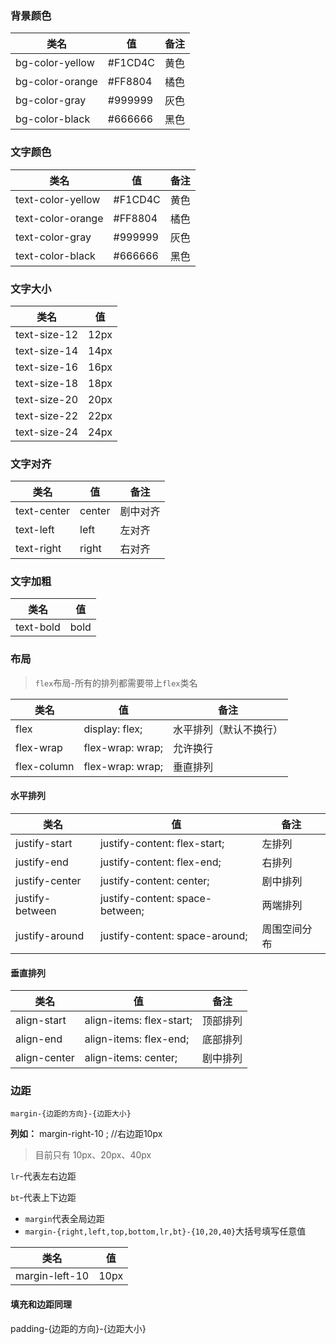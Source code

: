 ### 背景颜色

| 类名            | 值       | 备注 |
| --------------- | -------- | ---- |
| bg-color-yellow | \#F1CD4C | 黄色 |
| bg-color-orange | \#FF8804 | 橘色 |
| bg-color-gray   | \#999999 | 灰色 |
| bg-color-black  | \#666666 | 黑色 |

### 文字颜色

| 类名              | 值       | 备注 |
| ----------------- | -------- | ---- |
| text-color-yellow | \#F1CD4C | 黄色 |
| text-color-orange | \#FF8804 | 橘色 |
| text-color-gray   | \#999999 | 灰色 |
| text-color-black  | \#666666 | 黑色 |

### 文字大小

| 类名         | 值   |
| ------------ | ---- |
| text-size-12 | 12px |
| text-size-14 | 14px |
| text-size-16 | 16px |
| text-size-18 | 18px |
| text-size-20 | 20px |
| text-size-22 | 22px |
| text-size-24 | 24px |

### 文字对齐

| 类名        | 值      | 备注         |
| ----------- | ------ | ------------ |
| text-center | center | 剧中对齐     |
| text-left   | left   | 左对齐       |
| text-right  | right  | 右对齐       |

### 文字加粗

| 类名      | 值   |
| --------- | ---- |
| text-bold | bold |

### 布局

> `flex`布局-所有的排列都需要带上`flex`类名

| 类名      | 值               | 备注                   |
| --------- | ---------------- | ---------------------- |
| flex      | display: flex;   | 水平排列（默认不换行） |
| flex-wrap | flex-wrap: wrap; | 允许换行               |
| flex-column | flex-wrap: wrap; | 垂直排列               |

#### 水平排列

| 类名            | 值                              | 备注         |
| --------------- | ------------------------------- | ------------ |
| justify-start   | justify-content: flex-start;    | 左排列       |
| justify-end     | justify-content: flex-end;      | 右排列       |
| justify-center  | justify-content: center;        | 剧中排列     |
| justify-between | justify-content: space-between; | 两端排列     |
| justify-around  | justify-content: space-around;  | 周围空间分布 |

#### 垂直排列

| 类名         | 值                       | 备注     |
| ------------ | ------------------------ | -------- |
| align-start  | align-items: flex-start; | 顶部排列 |
| align-end    | align-items: flex-end;   | 底部排列 |
| align-center | align-items: center;     | 剧中排列 |

### 边距

`margin-{边距的方向}-{边距大小} `

**列如：**  margin-right-10 ; //右边距10px

> 目前只有 10px、20px、40px

`lr`-代表左右边距

`bt`-代表上下边距

- `margin`代表全局边距
- `margin-{right,left,top,bottom,lr,bt}-{10,20,40}`大括号填写任意值

| 类名           | 值   |
| -------------- | ---- |
| margin-left-10 | 10px |

#### 填充和边距同理

padding-{边距的方向}-{边距大小}